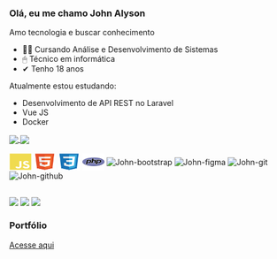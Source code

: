 ### Olá, eu me chamo John Alyson


Amo tecnologia e buscar conhecimento

- 👨‍🎓 Cursando Análise e Desenvolvimento de Sistemas
- 🖱 Técnico em informática
- ✔ Tenho 18 anos

Atualmente estou estudando:
- Desenvolvimento de API REST no Laravel
- Vue JS
- Docker

<div> 
  <a href="https://github.com/johnalysonn/github-readme-stats">
    <img height="180em" align="center" src="https://github-readme-stats.vercel.app/api?username=johnalysonn&show_icons=true&theme=radical" />
  </a>
  <a href="https://github.com/johnalysonn/convoychat">
    <img height="180em" align="center" src="https://github-readme-stats.vercel.app/api/top-langs/?username=johnalysonn&layout=compact&theme=radical" />
  </a>
 </div>
 
 <div style="display: inline_block"><br>
  <img align="center" alt="John-Js" height="30" width="40" src="https://raw.githubusercontent.com/devicons/devicon/master/icons/javascript/javascript-plain.svg">
  <img align="center" alt="John-HTML" height="30" width="40" src="https://raw.githubusercontent.com/devicons/devicon/master/icons/html5/html5-original.svg">
  <img align="center" alt="John-CSS" height="30" width="40" src="https://raw.githubusercontent.com/devicons/devicon/master/icons/css3/css3-original.svg">
  <img align="center" alt="John-Python" height="30" width="40" src="https://raw.githubusercontent.com/devicons/devicon/master/icons/php/php-original.svg">
  <img align="center" alt="John-bootstrap" height="30" width="40" src="https://cdn.jsdelivr.net/gh/devicons/devicon/icons/bootstrap/bootstrap-original.svg">
  <img align="center" alt="John-figma" height="30" width="40" src="https://cdn.jsdelivr.net/gh/devicons/devicon/icons/figma/figma-original.svg">
  <img align="center" alt="John-git" height="30" width="40" src="https://cdn.jsdelivr.net/gh/devicons/devicon/icons/git/git-original.svg">
  <img align="center" alt="John-github" height="30" width="40" src="https://cdn.jsdelivr.net/gh/devicons/devicon/icons/github/github-original.svg">
</div>

##

<div> 
  <a href="https://instagram.com/john_alysonn" target="_blank"><img src="https://img.shields.io/badge/-Instagram-%23E4405F?style=for-the-badge&logo=instagram&logoColor=white" target="_blank"></a>
  <a href = "mailto:johnalyson6633@gmail.com"><img src="https://img.shields.io/badge/-Gmail-%23333?style=for-the-badge&logo=gmail&logoColor=white" target="_blank"></a>
  <a href="https://www.linkedin.com/in/john-alyson-989bb623a/" target="_blank"><img src="https://img.shields.io/badge/-LinkedIn-%230077B5?style=for-the-badge&logo=linkedin&logoColor=white" target="_blank"></a> 
</div>

### Portfólio
<a href="https://johnalysonn.github.io/portfolio/" target="_blank" >Acesse aqui</a>
